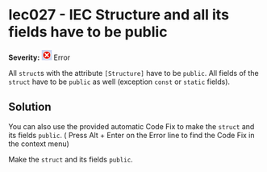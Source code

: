 # Iec027 - IEC Structure and all its fields have to be public

**Severity:** ![Error](../images/Error.png) Error

All `struct`s with the attribute `[Structure]` have to be `public`. All fields of the `struct`  have to be `public` as well (exception `const` or `static` fields).

## Solution

You can also use the provided automatic Code Fix to make the `struct`  and its fields `public`. ( Press Alt + Enter on the Error line to find the Code Fix in the context menu) 

Make the `struct` and its fields `public`.
